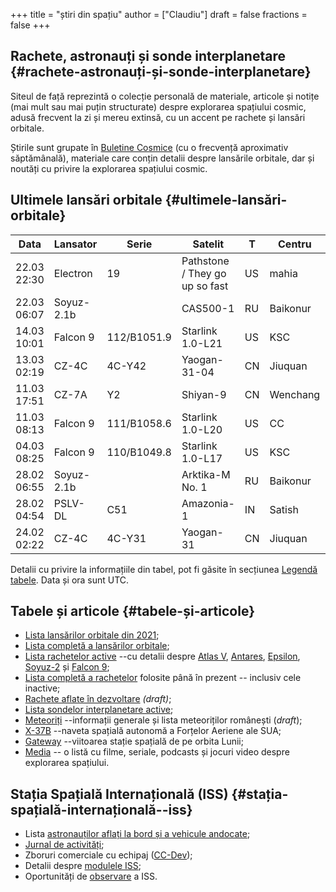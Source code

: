 +++
title = "știri din spațiu"
author = ["Claudiu"]
draft = false
fractions = false
+++

## Rachete, astronauți și sonde interplanetare {#rachete-astronauți-și-sonde-interplanetare}

Siteul de față reprezintă o colecție personală de materiale, articole și notițe (mai mult sau mai puțin structurate) despre explorarea spațiului cosmic, adusă frecvent la zi și mereu extinsă, cu un accent pe rachete și lansări orbitale.

Știrile sunt grupate în [Buletine Cosmice](/bul) (cu o frecvență aproximativ săptămânală), materiale care conțin detalii despre lansările orbitale, dar și noutăți cu privire la explorarea spațiului cosmic.


## Ultimele lansări orbitale {#ultimele-lansări-orbitale}

| Data        | Lansator   | Serie       | Satelit                        | T  | Centru   | Rampă | R. | Bul             |
|-------------|------------|-------------|--------------------------------|----|----------|-------|----|-----------------|
| 22.03 22:30 | Electron   | 19          | Pathstone / They go up so fast | US | mahia    | LC1   | S  | [110](/bul/110) |
| 22.03 06:07 | Soyuz-2.1b |             | CAS500-1                       | RU | Baikonur | 31/6  | S  | [110](/bul/110) |
| 14.03 10:01 | Falcon 9   | 112/B1051.9 | Starlink 1.0-L21               | US | KSC      | LC39A | S  | [110](/bul/110) |
| 13.03 02:19 | CZ-4C      | 4C-Y42      | Yaogan-31-04                   | CN | Jiuquan  | SLS-2 | S  | [110](/bul/110) |
| 11.03 17:51 | CZ-7A      | Y2          | Shiyan-9                       | CN | Wenchang | LC-2  | S  | [110](/bul/110) |
| 11.03 08:13 | Falcon 9   | 111/B1058.6 | Starlink 1.0-L20               | US | CC       | LC40  | S  | [110](/bul/110) |
| 04.03 08:25 | Falcon 9   | 110/B1049.8 | Starlink 1.0-L17               | US | KSC      | LC39A | S  | [109](/bul/109) |
| 28.02 06:55 | Soyuz-2.1b |             | Arktika-M No. 1                | RU | Baikonur | 31/6  | S  | [108](/bul/108) |
| 28.02 04:54 | PSLV-DL    | C51         | Amazonia-1                     | IN | Satish   | SLP   | S  | [108](/bul/108) |
| 24.02 02:22 | CZ-4C      | 4C-Y31      | Yaogan-31                      | CN | Jiuquan  | SLS-2 | S  | [107](/bul/107) |

Detalii cu privire la informațiile din tabel, pot fi găsite în secțiunea [Legendă tabele](/t/legenda_tabele). Data și ora sunt UTC.


## Tabele și articole {#tabele-și-articole}

-   [Lista lansărilor orbitale din 2021](/t/l2021);
-   [Lista completă a lansărilor orbitale](/t/lansari);
-   [Lista rachetelor active](/r/rachete_active) --cu detalii despre [Atlas V](/r/atlasv), [Antares](/r/antares), [Epsilon](/r/epsilon), [Soyuz-2](/r/soyuz-2) și [Falcon 9](/r/falcon9);
-   [Lista completă a rachetelor](/r/rachete) folosite până în prezent -- inclusiv cele inactive;
-   [Rachete aflate în dezvoltare](/r/viitor) _(draft)_;
-   [Lista sondelor interplanetare active](/m/sonde);
-   [Meteoriți](/m/meteoriti) --informații generale și lista meteoriților românești (_draft_);
-   [X-37B](/m/x37b) --naveta spațială autonomă a Forțelor Aeriene ale SUA;
-   [Gateway](/m/gateway) --viitoarea stație spațială de pe orbita Lunii;
-   [Media](/m/media) -- o listă cu filme, seriale, podcasts și jocuri video despre explorarea spațiului.


## Stația Spațială Internațională (ISS) {#stația-spațială-internațională--iss}

-   Lista [astronauților aflați la bord și a vehicule andocate](/iss/iss/);
-   [Jurnal de activități](/iss/jurnal);
-   Zboruri comerciale cu echipaj ([CC-Dev](/iss/ccdev));
-   Detalii despre [modulele ISS](/iss/module);
-   Oportunități de [observare](https://www.heavens-above.com/PassSummary.aspx?satid=25544&lat=46.7712&lng=23.6236&loc=Cluj-Napoca&alt=0&tz=EET) a ISS.